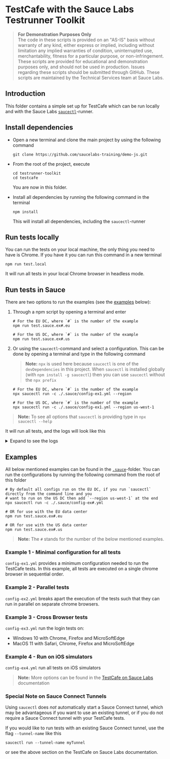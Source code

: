 # TestCafe with the Sauce Labs Testrunner Toolkit

> **For Demonstration Purposes Only**\
> The code in these scripts is provided on an "AS-IS" basis without warranty of any kind, either express or implied,
> including without limitation any implied warranties of condition, uninterrupted use, merchantability, fitness for a
> particular purpose, or non-infringement. These scripts are provided for educational and demonstration purposes only,
> and should not be used in production. Issues regarding these scripts should be submitted through GitHub. These scripts
> are maintained by the Technical Services team at Sauce Labs.

## Introduction
This folder contains a simple set up for TestCafe which can be run locally and with the Sauce Labs
[`saucectl`](https://docs.saucelabs.com/testrunner-toolkit)-runner.

## Install dependencies
- Open a new terminal and clone the main project by using the following command 
  
  `git clone https://github.com/saucelabs-training/demo-js.git`
  
- From the root of the project, execute
  
  ```shell
  cd testrunner-toolkit
  cd testcafe
  ```
  
  You are now in this folder.
- Install all dependencies by running the following command in the terminal
  
  `npm install`
  
  This will install all dependencies, including the `saucectl`-runner

## Run tests locally
You can run the tests on your local machine, the only thing you need to have is Chrome. If you have it you can run this 
command in a new terminal

    npm run test.local

It will run all tests in your local Chrome browser in headless mode.

## Run tests in Sauce
There are two options to run the examples (see the [examples](#examples) below):
1. Through a npm script by opening a terminal and enter

     ```shell
     # For the EU DC, where `#` is the number of the example
     npm run test.sauce.ex#.eu
     
     # For the US DC, where `#` is the number of the example
     npm run test.sauce.ex#.us
     ```
   
1. Or using the `saucectl`-command and select a configuration. This can be done by opening a terminal and type in the 
following command
   
    > **Note:** `npx` is used here because `saucectl` is one of the `devDependencies` in this project. When `saucectl`
    > is installed globally (with `npm install -g saucectl`) then you can use `saucectl` without the `npx prefix`

    ```shell
    # For the EU DC, where `#` is the number of the example
    npx saucectl run -c ./.sauce/config-ex1.yml --region
     
    # For the US DC, where `#` is the number of the example
    npx saucectl run -c ./.sauce/config-ex1.yml --region us-west-1
    ```

> **Note:** To see all options that `saucectl` is providing type in `npx saucectl --help`

It will run all tests, and the logs will look like this

<details>
  <summary>Expand to see the logs</summary>

```logs
npm run test.local

> testcafe-saucedemo@1.0.0 test.local
> node tests/configs/local.chrome.config.js

 Running tests in:
 - Chrome 91.0.4472.114 / macOS 10.15.7

 Test cart items overview page
 ✓ should validate that we can continue shopping
 ✓ should validate that we can go from the cart to the checkout page
 ✓ should validate that a product can be removed from the cart

 Test cart items overview page
 ✓ should validate that we can continue shopping

 Test checkout overview page
 ✓ should validate we get an error if we don not provide all personal information
 ✓ should validate that we can cancel the first checkout
 ✓ should be able to continue the checkout

 Test checkout summary page
 ✓ should validate that we can continue shopping
 ✓ should validate that we can cancel checkout and go to the inventory page
 ✓ should validate that we have 1 product in our checkout overview

 Test Login
 ✓ should be able to test loading of login page
 ✓ should be able to login with a standard user
 ✓ should not be able to login with a locked user

 Test checkout summary page
 ✓ should be able to go to the swag items overview page
 ✓ should be able to open the about page
 ✓ should be able to log out
 ✓ should be able to clear the cart

 Test swag items details page
 ✓ should validate that we can go back from the details to the inventory page
 ✓ should validate that a product can be added to a cart
 ✓ should validate that a product can be removed from the cart

 Test swag items overview page
 ✓ should validate that all products are present
 ✓ should validate that the details of a product can be opened
 ✓ should validate that a product can be added to a cart
 ✓ should validate that a product can be removed from the cart
 ✓ should be able to open the cart summary page


 25 passed (2m 23s)
Tests failed: 0
```
</details>

## Examples
All below mentioned examples can be found in the [`.sauce`](./.sauce)-folder. You can run the configurations by running
the following command from the root of this folder

```shell
# By default all configs run on the EU DC, if you run `saucectl` directly from the command line and you
# want to run on the US DC then add `--region us-west-1` at the end
npx saucectl run -c ./.sauce/config-ex#.yml

# OR for use with the EU data center
npm run test.sauce.ex#.eu

# OR for use with the US data center
npm run test.sauce.ex#.us
```

> **Note:** The `#` stands for the number of the below mentioned examples.

### Example 1 - Minimal configuration for all tests
`config-ex1.yml` provides a minimum configuration needed to run the TestCafe tests.
In this example, all tests are executed on a single chrome browser in sequential order.

### Example 2 - Parallel tests
`config-ex2.yml` breaks apart the execution of the tests such that they can run in parallel on separate chrome browsers.

### Example 3 - Cross Browser tests
`config-ex3.yml` run the login tests on:
- Windows 10 with Chrome, Firefox and MicroSoftEdge
- MacOS 11 with Safari, Chrome, Firefox and MicroSoftEdge

### Example 4 - Run on iOS simulators
`config-ex4.yml` run all tests on iOS simulators

> **Note:** More options can be found in the
> [TestCafe on Sauce Labs](https://docs.saucelabs.com/testrunner-toolkit/configuration/testcafe) documentation 

### Special Note on Sauce Connect Tunnels
Using `saucectl` does _not_ automatically start a Sauce Connect tunnel, which may be advantageous if you want to use an existing tunnel, or if you do not require a Sauce Connect tunnel with your TestCafe tests. 

If you would like to run tests with an existing Sauce Connect tunnel, use the flag `--tunnel-name` like this

```
saucectl run --tunnel-name myTunnel 
```

or see the above section on the TestCafe on Sauce Labs documentation.